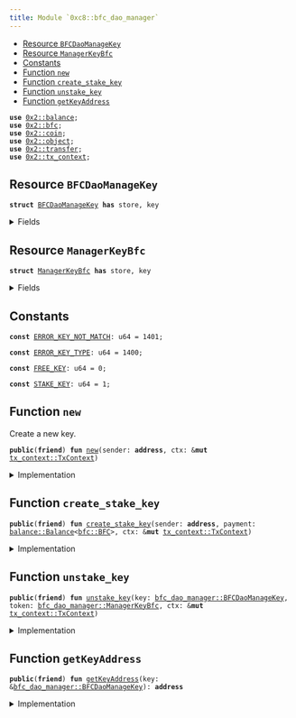 ```yaml
---
title: Module `0xc8::bfc_dao_manager`
---
```




-  [Resource `BFCDaoManageKey`](#0xc8_bfc_dao_manager_BFCDaoManageKey)
-  [Resource `ManagerKeyBfc`](#0xc8_bfc_dao_manager_ManagerKeyBfc)
-  [Constants](#@Constants_0)
-  [Function `new`](#0xc8_bfc_dao_manager_new)
-  [Function `create_stake_key`](#0xc8_bfc_dao_manager_create_stake_key)
-  [Function `unstake_key`](#0xc8_bfc_dao_manager_unstake_key)
-  [Function `getKeyAddress`](#0xc8_bfc_dao_manager_getKeyAddress)


<pre><code><b>use</b> <a href="../sui-framework/balance.md#0x2_balance">0x2::balance</a>;
<b>use</b> <a href="../sui-framework/bfc.md#0x2_bfc">0x2::bfc</a>;
<b>use</b> <a href="../sui-framework/coin.md#0x2_coin">0x2::coin</a>;
<b>use</b> <a href="../sui-framework/object.md#0x2_object">0x2::object</a>;
<b>use</b> <a href="../sui-framework/transfer.md#0x2_transfer">0x2::transfer</a>;
<b>use</b> <a href="../sui-framework/tx_context.md#0x2_tx_context">0x2::tx_context</a>;
</code></pre>



<a name="0xc8_bfc_dao_manager_BFCDaoManageKey"></a>

## Resource `BFCDaoManageKey`



<pre><code><b>struct</b> <a href="bfc_dao_manager.md#0xc8_bfc_dao_manager_BFCDaoManageKey">BFCDaoManageKey</a> <b>has</b> store, key
</code></pre>



<details>
<summary>Fields</summary>


<dl>
<dt>
<code>id: <a href="../sui-framework/object.md#0x2_object_UID">object::UID</a></code>
</dt>
<dd>

</dd>
<dt>
<code>key_type: u64</code>
</dt>
<dd>

</dd>
<dt>
<code>amount: u64</code>
</dt>
<dd>

</dd>
</dl>


</details>

<a name="0xc8_bfc_dao_manager_ManagerKeyBfc"></a>

## Resource `ManagerKeyBfc`



<pre><code><b>struct</b> <a href="bfc_dao_manager.md#0xc8_bfc_dao_manager_ManagerKeyBfc">ManagerKeyBfc</a> <b>has</b> store, key
</code></pre>



<details>
<summary>Fields</summary>


<dl>
<dt>
<code>id: <a href="../sui-framework/object.md#0x2_object_UID">object::UID</a></code>
</dt>
<dd>

</dd>
<dt>
<code>principal: <a href="../sui-framework/balance.md#0x2_balance_Balance">balance::Balance</a>&lt;<a href="../sui-framework/bfc.md#0x2_bfc_BFC">bfc::BFC</a>&gt;</code>
</dt>
<dd>

</dd>
</dl>


</details>

<a name="@Constants_0"></a>

## Constants


<a name="0xc8_bfc_dao_manager_ERROR_KEY_NOT_MATCH"></a>



<pre><code><b>const</b> <a href="bfc_dao_manager.md#0xc8_bfc_dao_manager_ERROR_KEY_NOT_MATCH">ERROR_KEY_NOT_MATCH</a>: u64 = 1401;
</code></pre>



<a name="0xc8_bfc_dao_manager_ERROR_KEY_TYPE"></a>



<pre><code><b>const</b> <a href="bfc_dao_manager.md#0xc8_bfc_dao_manager_ERROR_KEY_TYPE">ERROR_KEY_TYPE</a>: u64 = 1400;
</code></pre>



<a name="0xc8_bfc_dao_manager_FREE_KEY"></a>



<pre><code><b>const</b> <a href="bfc_dao_manager.md#0xc8_bfc_dao_manager_FREE_KEY">FREE_KEY</a>: u64 = 0;
</code></pre>



<a name="0xc8_bfc_dao_manager_STAKE_KEY"></a>



<pre><code><b>const</b> <a href="bfc_dao_manager.md#0xc8_bfc_dao_manager_STAKE_KEY">STAKE_KEY</a>: u64 = 1;
</code></pre>



<a name="0xc8_bfc_dao_manager_new"></a>

## Function `new`

Create a new key.


<pre><code><b>public</b>(<b>friend</b>) <b>fun</b> <a href="bfc_dao_manager.md#0xc8_bfc_dao_manager_new">new</a>(sender: <b>address</b>, ctx: &<b>mut</b> <a href="../sui-framework/tx_context.md#0x2_tx_context_TxContext">tx_context::TxContext</a>)
</code></pre>



<details>
<summary>Implementation</summary>


<pre><code><b>public</b>(package) <b>fun</b> <a href="bfc_dao_manager.md#0xc8_bfc_dao_manager_new">new</a>(sender: <b>address</b>, ctx: &<b>mut</b> TxContext)  {
    <b>let</b> key = <a href="bfc_dao_manager.md#0xc8_bfc_dao_manager_BFCDaoManageKey">BFCDaoManageKey</a> {
        id: <a href="../sui-framework/object.md#0x2_object_new">object::new</a>(ctx),
        key_type: <a href="bfc_dao_manager.md#0xc8_bfc_dao_manager_FREE_KEY">FREE_KEY</a>,
        amount: 0,
    };
    <a href="../sui-framework/transfer.md#0x2_transfer_transfer">transfer::transfer</a>(key, sender);
}
</code></pre>



</details>

<a name="0xc8_bfc_dao_manager_create_stake_key"></a>

## Function `create_stake_key`



<pre><code><b>public</b>(<b>friend</b>) <b>fun</b> <a href="bfc_dao_manager.md#0xc8_bfc_dao_manager_create_stake_key">create_stake_key</a>(sender: <b>address</b>, payment: <a href="../sui-framework/balance.md#0x2_balance_Balance">balance::Balance</a>&lt;<a href="../sui-framework/bfc.md#0x2_bfc_BFC">bfc::BFC</a>&gt;, ctx: &<b>mut</b> <a href="../sui-framework/tx_context.md#0x2_tx_context_TxContext">tx_context::TxContext</a>)
</code></pre>



<details>
<summary>Implementation</summary>


<pre><code><b>public</b>(package) <b>fun</b> <a href="bfc_dao_manager.md#0xc8_bfc_dao_manager_create_stake_key">create_stake_key</a>(sender: <b>address</b>,
                                    payment: Balance&lt;BFC&gt;,
                                    ctx: &<b>mut</b> TxContext)  {
    <b>let</b> key = <a href="bfc_dao_manager.md#0xc8_bfc_dao_manager_BFCDaoManageKey">BFCDaoManageKey</a> {
        id: <a href="../sui-framework/object.md#0x2_object_new">object::new</a>(ctx),
        key_type: <a href="bfc_dao_manager.md#0xc8_bfc_dao_manager_STAKE_KEY">STAKE_KEY</a>,
        amount: <a href="../sui-framework/balance.md#0x2_balance_value">balance::value</a>(&payment)
    };

    <b>let</b> managerBfc = <a href="bfc_dao_manager.md#0xc8_bfc_dao_manager_ManagerKeyBfc">ManagerKeyBfc</a> {
        id: <a href="../sui-framework/object.md#0x2_object_new">object::new</a>(ctx),
        principal: payment,
    };


    <a href="../sui-framework/transfer.md#0x2_transfer_transfer">transfer::transfer</a>(key, sender);
    <a href="../sui-framework/transfer.md#0x2_transfer_transfer">transfer::transfer</a>(managerBfc, sender);

}
</code></pre>



</details>

<a name="0xc8_bfc_dao_manager_unstake_key"></a>

## Function `unstake_key`



<pre><code><b>public</b>(<b>friend</b>) <b>fun</b> <a href="bfc_dao_manager.md#0xc8_bfc_dao_manager_unstake_key">unstake_key</a>(key: <a href="bfc_dao_manager.md#0xc8_bfc_dao_manager_BFCDaoManageKey">bfc_dao_manager::BFCDaoManageKey</a>, token: <a href="bfc_dao_manager.md#0xc8_bfc_dao_manager_ManagerKeyBfc">bfc_dao_manager::ManagerKeyBfc</a>, ctx: &<b>mut</b> <a href="../sui-framework/tx_context.md#0x2_tx_context_TxContext">tx_context::TxContext</a>)
</code></pre>



<details>
<summary>Implementation</summary>


<pre><code><b>public</b> (package) <b>fun</b> <a href="bfc_dao_manager.md#0xc8_bfc_dao_manager_unstake_key">unstake_key</a>(key:<a href="bfc_dao_manager.md#0xc8_bfc_dao_manager_BFCDaoManageKey">BFCDaoManageKey</a>, token: <a href="bfc_dao_manager.md#0xc8_bfc_dao_manager_ManagerKeyBfc">ManagerKeyBfc</a>, ctx: &<b>mut</b> TxContext){

    <b>assert</b>!(key.key_type == <a href="bfc_dao_manager.md#0xc8_bfc_dao_manager_STAKE_KEY">STAKE_KEY</a>, <a href="bfc_dao_manager.md#0xc8_bfc_dao_manager_ERROR_KEY_TYPE">ERROR_KEY_TYPE</a>);
    <b>assert</b>!(key.amount == <a href="../sui-framework/balance.md#0x2_balance_value">balance::value</a>(&token.principal), <a href="bfc_dao_manager.md#0xc8_bfc_dao_manager_ERROR_KEY_NOT_MATCH">ERROR_KEY_NOT_MATCH</a>);

    //convert proposal payment <b>to</b> voting_bfc
    <b>let</b> sender = <a href="../sui-framework/tx_context.md#0x2_tx_context_sender">tx_context::sender</a>(ctx);

    <b>let</b> <a href="bfc_dao_manager.md#0xc8_bfc_dao_manager_BFCDaoManageKey">BFCDaoManageKey</a>{id:uid,
                        key_type: _key_type,
                        amount: _amount,}= key;
    <a href="../sui-framework/object.md#0x2_object_delete">object::delete</a>(uid);

    <b>let</b> <a href="bfc_dao_manager.md#0xc8_bfc_dao_manager_ManagerKeyBfc">ManagerKeyBfc</a>{id:uid,
        principal:<a href="../sui-framework/bfc.md#0x2_bfc">bfc</a>}= token;

    <a href="../sui-framework/object.md#0x2_object_delete">object::delete</a>(uid);

    <b>let</b> <a href="../sui-framework/coin.md#0x2_coin">coin</a> = <a href="../sui-framework/coin.md#0x2_coin_from_balance">coin::from_balance</a>(<a href="../sui-framework/bfc.md#0x2_bfc">bfc</a>, ctx);
    <a href="../sui-framework/transfer.md#0x2_transfer_public_transfer">transfer::public_transfer</a>(<a href="../sui-framework/coin.md#0x2_coin">coin</a>, sender);

}
</code></pre>



</details>

<a name="0xc8_bfc_dao_manager_getKeyAddress"></a>

## Function `getKeyAddress`



<pre><code><b>public</b>(<b>friend</b>) <b>fun</b> <a href="bfc_dao_manager.md#0xc8_bfc_dao_manager_getKeyAddress">getKeyAddress</a>(key: &<a href="bfc_dao_manager.md#0xc8_bfc_dao_manager_BFCDaoManageKey">bfc_dao_manager::BFCDaoManageKey</a>): <b>address</b>
</code></pre>



<details>
<summary>Implementation</summary>


<pre><code><b>public</b>(package) <b>fun</b> <a href="bfc_dao_manager.md#0xc8_bfc_dao_manager_getKeyAddress">getKeyAddress</a>(key: &<a href="bfc_dao_manager.md#0xc8_bfc_dao_manager_BFCDaoManageKey">BFCDaoManageKey</a>) : <b>address</b> {
    <a href="../sui-framework/object.md#0x2_object_uid_to_address">object::uid_to_address</a>(&key.id)
}
</code></pre>



</details>
